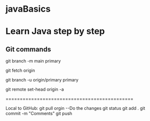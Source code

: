 # javaBasics
Learn Java step by step
==========================

## Git commands

git branch -m main primary

git fetch origin

git branch -u origin/primary primary

git remote set-head origin -a

=============================================

Local to GitHub: 
git pull orgin
--Do the changes
git status
git add .
git commit -m "Comments"
git push

